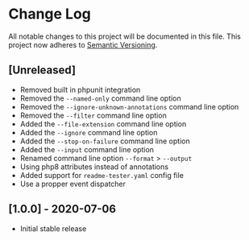 # Change Log

All notable changes to this project will be documented in this file.
This project now adheres to [Semantic Versioning](http://semver.org/).

## [Unreleased]

- Removed built in phpunit integration
- Removed the `--named-only` command line option
- Removed the `--ignore-unknown-annotations` command line option
- Removed the `--filter` command line option
- Added the `--file-extension` command line option
- Added the `--ignore` command line option
- Added the `--stop-on-failure` command line option
- Added the `--input` command line option
- Renamed command line option `--format` > `--output`
- Using php8 attributes instead of annotations
- Added support for `readme-tester.yaml` config file
- Use a propper event dispatcher

## [1.0.0] - 2020-07-06

- Initial stable release
